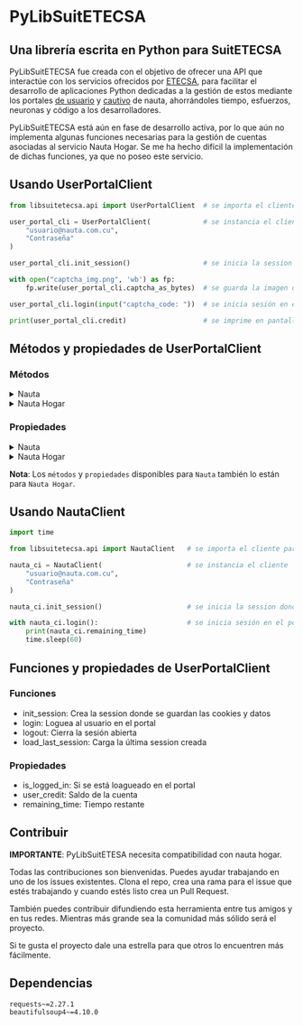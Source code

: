 PyLibSuitETECSA
===========
## Una librería escrita en Python para SuitETECSA

PyLibSuitETECSA fue creada con el objetivo de ofrecer una API que interactúe con los servicios ofrecidos 
por [ETECSA](https://www.etecsa.cu/), para facilitar el desarrollo de aplicaciones Python dedicadas a la 
gestión de estos mediante los portales [de usuario](https://www.portal.nauta.cu/) 
y [cautivo](https://secure.etecsa.net:8443/) de nauta, ahorrándoles tiempo, esfuerzos, neuronas 
y código a los desarrolladores.

PyLibSuitETECSA está aún en fase de desarrollo activa, por lo que aún no implementa algunas funciones
necesarias para la gestión de cuentas asociadas al servicio Nauta Hogar. Se me ha hecho difícil la 
implementación de dichas funciones, ya que no poseo este servicio.

## Usando UserPortalClient
```python
from libsuitetecsa.api import UserPortalClient  # se importa el cliente para el portal de usuario de nauta

user_portal_cli = UserPortalClient(             # se instancia el cliente
    "usuario@nauta.com.cu",
    "Contraseña"
)

user_portal_cli.init_session()                  # se inicia la session donde se guardan las cookies y datos

with open("captcha_img.png", 'wb') as fp:
    fp.write(user_portal_cli.captcha_as_bytes)  # se guarda la imagen captcha

user_portal_cli.login(input("captcha_code: "))  # se inicia sesión en el portal

print(user_portal_cli.credit)                   # se imprime en pantalla el saldo de la cuenta logueada

```
## Métodos y propiedades de UserPortalClient
### Métodos

<details>
<summary>Nauta</summary>
<table>
<thead>
<tr>
<td>Método</td>
<td>Función</td>
</tr>
</thead>
<tr>
<td>init_session</td>
<td>Crea la sesión donde se guardan las cookies y datos</td>
</tr>
<tr>
<td>login</td>
<td>Loguea al usuario en el portal y carga la información de la cuenta</td>
</tr>
<tr>
<td>recharge</td>
<td>Recarga la cuenta logueada</td>
</tr>
<tr>
<td>transfer</td>
<td>Transfiere saldo a otra cuenta nauta</td>
</tr>
<tr>
<td>change_password</td>
<td>Cambia la contraseña de la cuenta logueada</td>
</tr>
<tr>
<td>change_email_password</td>
<td>Cambia la contraseña de la cuenta de correo asociada a la cuenta logueada</td>
</tr>
<tr>
<td>get_lasts</td>
<td>Devuelve las últimas <b>large</b> <b>action</b> realizadas, donde <b>large</b> es la cantidad Ex: 5 y <b>action</b> las operaciones realizadas Ex: <b>UserPortal.ACTION_CONNECTIONS</b> (las <b>action</b> disponibles son: <b>UserPortal.ACTION_CONNECTIONS</b>, <b>UserPortal.ACTION_RECHARGES</b>, <b>UserPortal.ACTION_TRANSFER</b> y <b>UserPortal.ACTION_QUOTE_FUNDS</b>, esta última solo para nauta hogar)</td>
</tr>
<tr>
<td>get_connections</td>
<td>Devuelve las conexiones realizadas en el mes especificado incluyendo el año (<b>año-mes</b>: 2022-03)</td>
</tr>
<tr>
<td>get_recharges</td>
<td>Devuelve las recargas realizadas en el mes especificado incluyendo el año (<b>año-mes</b>: 2022-03)</td>
</tr>
<tr>
<td>get_transfers</td>
<td>Devuelve las transferencias realizadas en el mes especificado incluyendo el año (<b>año-mes</b>: 2022-03)</td>
</tr>
</table>
</details>

<details>
<summary>Nauta Hogar</summary>
<table>
<thead>
<tr>
<td>Método</td>
<td>Función</td>
</tr>
</thead>
<tr>
<td>transfer_to_quote</td>
<td>Transfiere saldo a la cuota de nauta hogar (<b>aún sin implementar</b>)</td>
</tr>
<tr>
<td>pay_to_debt_with_credit</td>
<td>Paga deuda de nauta hogar con saldo (<b>aún sin implementar</b>)</td>
</tr>
<tr>
<td>pay_to_debt_with_quote_fund</td>
<td>Paga deuda de nauta hogar con fondo de cuota (<b>aún sin implementar</b>)</td>
</tr>
<tr>
<td>get_quotes_fund</td>
<td>Devuelve los fondos de cuota realizados en el mes especificado incluyendo el año (<b>año-mes</b>: 2022-03)</td>
</tr>
</table>
</details>

### Propiedades

<details>
    <summary>Nauta</summary>
    <table>
        <thead>
            <tr>
                <td>Propiedad</td>
                <td>Dato devuelto</td>
            </tr>
        </thead>
        <tr>
            <td>captcha_as_bytes</td>
            <td>Imagen captcha en bytes.</td>
        </tr>
        <tr>
            <td>blocking_date</td>
            <td>Fecha de bloqueo.</td>
        </tr>
        <tr>
            <td>date_of_elimination</td>
            <td>Fecha de eliminación.</td>
        </tr>
        <tr>
            <td>account_type</td>
            <td>Tipo de cuenta.</td>
        </tr>
        <tr>
            <td>service_type</td>
            <td>Tipo de servicio.</td>
        </tr>
        <tr>
            <td>credit</td>
            <td>Saldo.</td>
        </tr>
        <tr>
            <td>time</td>
            <td>Tiempo disponible.</td>
        </tr>
        <tr>
            <td>mail_account</td>
            <td>Cuenta de correo asociada.</td>
        </tr>
    </table>
</details>

<details>
    <summary>Nauta Hogar</summary>
    <table>
        <thead>
            <tr>
                <td>Propiedad</td>
                <td>Dato devuelto</td>
            </tr>
        </thead>
        <tr>
            <td>offer</td>
            <td>Oferta</td>
        </tr>
        <tr>
            <td>monthly_fee</td>
            <td>Cuota mensual</td>
        </tr>
        <tr>
            <td>download_speeds</td>
            <td>Velocidad de bajada</td>
        </tr>
        <tr>
            <td>upload_speeds</td>
            <td>Velocidad de subida</td>
        </tr>
        <tr>
            <td>phone</td>
            <td>Teléfono</td>
        </tr>
        <tr>
            <td>link_identifiers</td>
            <td>Identificador del enlace</td>
        </tr>
        <tr>
            <td>link_status</td>
            <td>Estado del enlace</td>
        </tr>
        <tr>
            <td>activation_date</td>
            <td>Fecha de activación</td>
        </tr>
        <tr>
            <td>blocking_date_home</td>
            <td>Fecha de bloqueo</td>
        </tr>
        <tr>
            <td>date_of_elimination_home</td>
            <td>Fecha de eliminación</td>
        </tr>
        <tr>
            <td>quota_fund</td>
            <td>Fondo de cuota</td>
        </tr>
        <tr>
            <td>voucher</td>
            <td>Bono</td>
        </tr>
        <tr>
            <td>debt</td>
            <td>Deuda</td>
        </tr>
    </table>
</details>

__Nota__: Los `métodos` y `propiedades` disponibles para `Nauta` también lo están para `Nauta Hogar`.

## Usando NautaClient
```python
import time

from libsuitetecsa.api import NautaClient   # se importa el cliente para el portal cautivo de nauta

nauta_ci = NautaClient(                     # se instancia el cliente
    "usuario@nauta.com.cu",
    "Contraseña"
)

nauta_ci.init_session()                     # se inicia la session donde se guardan las cookies y datos

with nauta_ci.login():                      # se inicia sesión en el portal y se mantiene abierta durante un minuto
    print(nauta_ci.remaining_time)    
    time.sleep(60)

```
## Funciones y propiedades de UserPortalClient
### Funciones
* init_session: Crea la session donde se guardan las cookies y datos
* login: Loguea al usuario en el portal
* logout: Cierra la sesión abierta
* load_last_session: Carga la última session creada
### Propiedades
* is_logged_in: Si se está loagueado en el portal
* user_credit: Saldo de la cuenta
* remaining_time: Tiempo restante

## Contribuir
__IMPORTANTE__: PyLibSuitETESA necesita compatibilidad con nauta hogar.

Todas las contribuciones son bienvenidas. Puedes ayudar trabajando en uno de los issues existentes. 
Clona el repo, crea una rama para el issue que estés trabajando y cuando estés listo crea un Pull Request.

También puedes contribuir difundiendo esta herramienta entre tus amigos y en tus redes. Mientras
más grande sea la comunidad más sólido será el proyecto. 

Si te gusta el proyecto dale una estrella para que otros lo encuentren más fácilmente.

## Dependencias
```text
requests~=2.27.1
beautifulsoup4~=4.10.0
```
